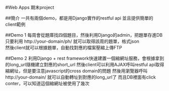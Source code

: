 #Web Apps 期末project

##簡介
一共有兩個demo，都是用Django實作的restful api
並且提供簡單的client範例

##Demo 1
每周會從題庫找四個題目，然後利用Django的admin，把題單存進DB  
只要利用 http://your-domain/ph/<week> 就可以取得<week>該周的題單，格式json  
然後client就可以根據題單，自動找對應的檔案壓縮上傳FTP

##Demo 2
利用Django + rest framework快速建置一個縮網址服務，會根據拿到的long_url隨機建立對應的short_url
然後client可以利用AJAX呼叫restful api取得縮網址<token>，但是要注意javascript的cross domain的問題
然後用瀏覽器呼叫 http://your-domain/<token> 就可以自動轉址到對應的long_url了
而且DB裡面有click conter，可以知道這個縮網址被使用了幾次
